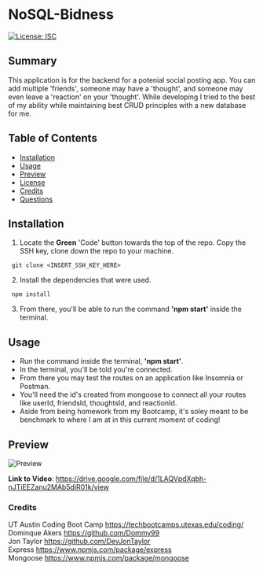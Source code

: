 # NoSQL-Bidness
[![License: ISC](https://img.shields.io/badge/License-ISC-blue.svg)](https://opensource.org/licenses/ISC)

## Summary
This application is for the backend for a potenial social posting app. You can add multiple 'friends', someone may have a 'thought', and someone may even leave a 'reaction' on your 'thought'.  While developing I tried to the best of my ability while maintaining best CRUD principles with a new database for me.

## Table of Contents 
 - [Installation](#installation)
 - [Usage](#usage)
 - [Preview](#preview)
 - [License](#license)
 - [Credits](#credits)
 - [Questions](#questions)

 ## Installation 
 1. Locate the **Green** 'Code' button towards the top of the repo. Copy the SSH key, clone down the repo to your machine.
 ```
  git clone <INSERT_SSH_KEY_HERE> 
  ```
 2. Install the dependencies that were used.
 ```
  npm install
 ```
 3. From there, you'll be able to run the command **'npm start'** inside the terminal. 

 ## Usage 
  - Run the command inside the terminal, **'npm start'**.
  - In the terminal, you'll be told you're connected.
  - From there you may test the routes on an application like Insomnia or Postman.
  - You'll need the id's created from mongoose to connect all your routes like userId, friendsId, thoughtsId, and reactionId.
  - Aside from being homework from my Bootcamp, it's soley meant to be benchmark to where I am at in this current moment of coding!

## Preview 
![Preview](https://media.discordapp.net/attachments/763615031438606337/968649083705233480/unknown.png?width=907&height=575)

**Link to Video**: https://drive.google.com/file/d/1LAQVpdXqbh-nJTiEEZanu2MAb5diR01k/view

### Credits
UT Austin Coding Boot Camp https://techbootcamps.utexas.edu/coding/ <br>
Dominque Akers https://github.com/Dommy99 <br>
Jon Taylor https://github.com/DevJonTaylor<br>
Express https://www.npmjs.com/package/express <br>
Mongoose https://www.npmjs.com/package/mongoose <br>
